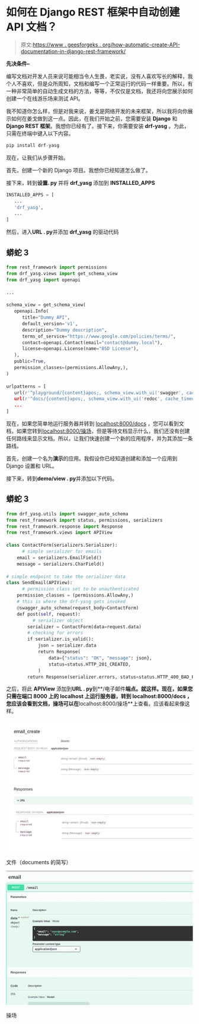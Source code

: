 # 如何在 Django REST 框架中自动创建 API 文档？

> 原文:[https://www . geesforgeks . org/how-automatic-create-API-documentation-in-django-rest-framework/](https://www.geeksforgeeks.org/how-to-automatically-create-api-documentation-in-django-rest-framework/)

**先决条件–**

编写文档对开发人员来说可能相当令人生畏，老实说，没有人喜欢写长的解释，我个人不喜欢，但是众所周知，文档和编写一个正常运行的代码一样重要。所以，有一种非常简单的自动生成文档的方法，等等，不仅仅是文档，我还将向您展示如何创建一个在线游乐场来测试 API。

我不知道你怎么样，但是对我来说，姜戈是网络开发的未来框架，所以我将向你展示如何在姜戈做到这一点。因此，在我们开始之前，您需要安装 **Django** 和 **Django REST 框架**。我想你已经有了。接下来，你需要安装 **drf-yasg** 。为此，只需在终端中键入以下内容。

```py
pip install drf-yasg
```

现在，让我们从步骤开始。

首先，创建一个新的 Django 项目。我想你已经知道怎么做了。

接下来，转到**设置. py** 并将 **drf_yasg** 添加到 **INSTALLED_APPS**

```py
INSTALLED_APPS = [
   ...
   'drf_yasg',
   ...
]
```

然后，进入**URL . py**并添加 **drf_yasg** 的驱动代码

## 蟒蛇 3

```py
from rest_framework import permissions
from drf_yasg.views import get_schema_view
from drf_yasg import openapi

...

schema_view = get_schema_view(
   openapi.Info(
      title="Dummy API",
      default_version='v1',
      description="Dummy description",
      terms_of_service="https://www.google.com/policies/terms/",
      contact=openapi.Contact(email="contact@dummy.local"),
      license=openapi.License(name="BSD License"),
   ),
   public=True,
   permission_classes=(permissions.AllowAny,),
)

urlpatterns = [
   url(r'^playground/{content}apos;, schema_view.with_ui('swagger', cache_timeout=0), name='schema-swagger-ui'),
   url(r'^docs/{content}apos;, schema_view.with_ui('redoc', cache_timeout=0), name='schema-redoc'),
   ...
]
```

现在，如果您简单地运行服务器并转到 [localhost:8000/docs](8000/docs) ，您可以看到文档，如果您转到[localhost:8000/操场](8000/playground)，但是等待文档显示什么，我们还没有创建任何路线来显示文档。所以，让我们快速创建一个新的应用程序，并为其添加一条路线。

首先，创建一个名为**演示**的应用。我假设你已经知道创建和添加一个应用到 Django 设置和 URL。

接下来，转到**demo/view . py**并添加以下代码。

## 蟒蛇 3

```py
from drf_yasg.utils import swagger_auto_schema
from rest_framework import status, permissions, serializers
from rest_framework.response import Response
from rest_framework.views import APIView

class ContactForm(serializers.Serializer):
      # simple serializer for emails
    email = serializers.EmailField()
    message = serializers.CharField()

# simple endpoint to take the serializer data
class SendEmail(APIView):
      # permission class set to be unauthenticated
    permission_classes = (permissions.AllowAny,)
    # this is where the drf-yasg gets invoked
    @swagger_auto_schema(request_body=ContactForm)
    def post(self, request):
          # serializer object
        serializer = ContactForm(data=request.data)
        # checking for errors
        if serializer.is_valid():
            json = serializer.data
            return Response(
                data={"status": "OK", "message": json},
                status=status.HTTP_201_CREATED,
            )
        return Response(serializer.errors, status=status.HTTP_400_BAD_REQUEST)
```

之后，将此 **APIView** 添加到**URL . py**到**/电子邮件**端点。就这样。现在，如果您只需在端口 **8000** 上的 **localhost** 上运行服务器，转到 **localhost:8000/docs** ，您应该会看到文档，操场可以在**localhost:8000/操场**上查看。应该看起来像这样。

![](img/1698ab9292dd5dcd154ee454179db04d.png)

文件（documents 的简写）

![](img/b430e74e98f586b97fbc64d0ba0a9763.png)

操场